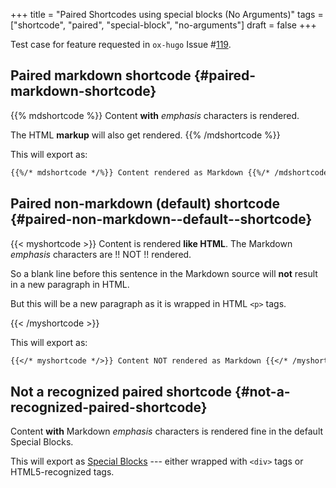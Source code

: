 +++
title = "Paired Shortcodes using special blocks (No Arguments)"
tags = ["shortcode", "paired", "special-block", "no-arguments"]
draft = false
+++

Test case for feature requested in `ox-hugo` Issue #[119](https://github.com/kaushalmodi/ox-hugo/issues/119).


## Paired markdown shortcode {#paired-markdown-shortcode}

{{% mdshortcode %}}
Content **with** _emphasis_ characters is rendered.

The HTML <b>markup</b> will also get rendered.
{{% /mdshortcode %}}

This will export as:

```md
{{%/* mdshortcode */%}} Content rendered as Markdown {{%/* /mdshortcode */%}}
```


## Paired non-markdown (default) shortcode {#paired-non-markdown--default--shortcode}

{{< myshortcode >}}
Content is rendered <b>like HTML</b>. The Markdown _emphasis_
characters are !! NOT !! rendered.

So a blank line before this sentence in the Markdown source will
<b>not</b> result in a new paragraph in HTML. <p>But this will be a
new paragraph as it is wrapped in HTML <code>&lt;p&gt;</code>
tags.</p>
{{< /myshortcode >}}

This will export as:

```md
{{</* myshortcode */>}} Content NOT rendered as Markdown {{</* /myshortcode */>}}
```


## Not a recognized paired shortcode {#not-a-recognized-paired-shortcode}

<div class="foo">
<div></div>

Content **with** Markdown _emphasis_ characters is rendered fine in the
default Special Blocks.

</div>

This will export as [Special Blocks](/posts/special-blocks) --- either wrapped with `<div>`
tags or HTML5-recognized tags.

